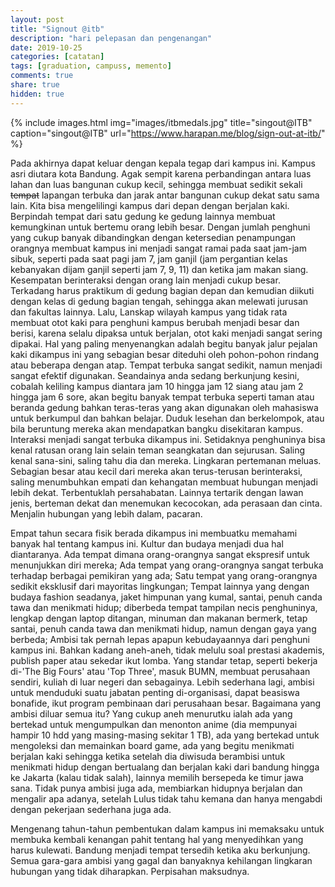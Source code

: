 ```yaml
---
layout: post
title: "Signout @itb"
description: "hari pelepasan dan pengenangan"
date: 2019-10-25
categories: [catatan]
tags: [graduation, campuss, memento]
comments: true
share: true
hidden: true
---
```


{% include images.html
            img="images/itbmedals.jpg"
            title="singout@ITB"
            caption="singout@ITB"
            url="https://www.harapan.me/blog/sign-out-at-itb/" %}

Pada akhirnya dapat keluar dengan kepala tegap dari kampus ini. Kampus asri diutara kota Bandung. Agak sempit karena perbandingan antara luas lahan dan luas bangunan cukup kecil, sehingga membuat sedikit sekali ~~tempat~~ lapangan terbuka dan jarak antar bangunan cukup dekat satu sama lain. Kita bisa mengelilingi kampus dari depan dengan berjalan kaki. Berpindah tempat dari satu gedung ke gedung lainnya membuat kemungkinan untuk bertemu orang lebih besar. Dengan jumlah penghuni yang cukup banyak dibandingkan dengan ketersedian penampungan orangnya membuat kampus ini menjadi sangat ramai pada saat jam-jam sibuk, seperti pada saat pagi jam 7, jam ganjil (jam pergantian kelas kebanyakan dijam ganjil seperti jam 7, 9, 11) dan ketika jam makan siang. Kesempatan berinteraksi dengan orang lain menjadi cukup besar. Terkadang harus praktikum di gedung bagian depan dan kemudian diikuti dengan kelas di gedung bagian tengah, sehingga akan melewati jurusan dan fakultas lainnya. Lalu, Lanskap wilayah kampus yang tidak rata membuat otot kaki para penghuni kampus berubah menjadi besar dan berisi, karena selalu dipaksa untuk berjalan, otot kaki menjadi sangat sering dipakai. Hal yang paling menyenangkan adalah begitu banyak jalur pejalan kaki dikampus ini yang sebagian besar diteduhi oleh pohon-pohon rindang atau beberapa dengan atap. Tempat terbuka sangat sedikit, namun menjadi sangat efektif digunakan. Seandainya anda sedang berkunjung kesini, cobalah keliling kampus diantara jam 10 hingga jam 12 siang atau jam 2 hingga jam 6 sore, akan begitu banyak tempat terbuka seperti taman atau beranda gedung bahkan teras-teras yang akan digunakan oleh mahasiswa untuk berkumpul dan bahkan belajar. Duduk lesehan dan berkelompok, atau bila beruntung mereka akan mendapatkan bangku disekitaran kampus. Interaksi menjadi sangat terbuka dikampus ini. Setidaknya penghuninya bisa kenal ratusan orang lain selain teman seangkatan dan sejurusan. Saling kenal sana-sini, saling tahu dia dan mereka. Lingkaran pertemanan meluas. Sebagian besar atau kecil dari mereka akan terus-terusan berinteraksi, saling menumbuhkan empati dan kehangatan membuat hubungan menjadi lebih dekat. Terbentuklah persahabatan. Lainnya tertarik dengan lawan jenis, berteman dekat dan menemukan kecocokan, ada perasaan dan cinta. Menjalin hubungan yang lebih dalam, pacaran.

Empat tahun secara fisik berada dikampus ini membuatku memahami banyak hal tentang kampus ini. Kultur dan budaya menjadi dua hal diantaranya. Ada tempat dimana orang-orangnya sangat ekspresif untuk menunjukkan diri mereka; Ada tempat yang orang-orangnya sangat terbuka terhadap berbagai pemikiran yang ada; Satu tempat yang orang-orangnya sedikit eksklusif dari mayoritas lingkungan; Tempat lainnya yang dengan budaya fashion seadanya, jaket himpunan yang kumal, santai, penuh canda tawa dan menikmati hidup; diberbeda tempat tampilan necis penghuninya, lengkap dengan laptop ditangan, minuman dan makanan bermerk, tetap santai, penuh canda tawa dan menikmati hidup, namun dengan gaya yang berbeda; Ambisi tak pernah lepas apapun kebudayaannya dari penghuni kampus ini. Bahkan kadang aneh-aneh, tidak melulu soal prestasi akademis, publish paper atau sekedar ikut lomba. Yang standar tetap, seperti bekerja di-'The Big Fours' atau 'Top Three', masuk BUMN, membuat perusahaan sendiri, kuliah di luar negeri dan sebagainya. Lebih sederhana lagi, ambisi untuk menduduki suatu jabatan penting di-organisasi, dapat beasiswa bonafide, ikut program pembinaan dari perusahaan besar. Bagaimana yang ambisi diluar semua itu? Yang cukup aneh menurutku ialah ada yang bertekad untuk mengumpulkan dan menonton anime (dia mempunyai hampir 10 hdd yang masing-masing sekitar 1 TB), ada yang bertekad untuk mengoleksi dan memainkan board game, ada yang begitu menikmati berjalan kaki sehingga ketika setelah dia diwisuda berambisi untuk menikmati hidup dengan bertualang dan berjalan kaki dari bandung hingga ke Jakarta (kalau tidak salah), lainnya memilih bersepeda ke timur jawa sana. Tidak punya ambisi juga ada, membiarkan hidupnya berjalan dan mengalir apa adanya, setelah Lulus tidak tahu kemana dan hanya mengabdi dengan pekerjaan sederhana juga ada.

Mengenang tahun-tahun pembentukan dalam kampus ini memaksaku untuk membuka kembali kenangan pahit tentang hal yang menyedihkan yang harus kulewati. Bandung menjadi tempat tersedih ketika aku berkunjung. Semua gara-gara ambisi yang gagal dan banyaknya kehilangan lingkaran hubungan yang tidak diharapkan. Perpisahan maksudnya.